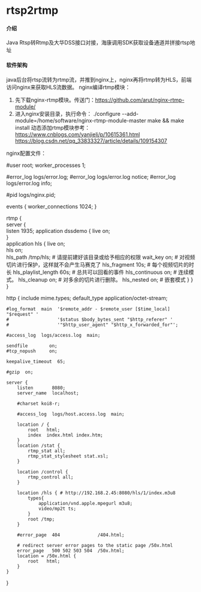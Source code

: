 # rtsp2rtmp

#### 介绍
Java Rtsp转Rtmp及大华DSS接口对接，海康调用SDK获取设备通道并拼接rtsp地址

#### 软件架构
java后台将rtsp流转为rtmp流，并推到nginx上，nginx再将rtmp转为HLS，前端访问nginx来获取HLS流数据。
nginx编译rtmp模块：
1. 先下载nginx-rtmp模块。传送门：https://github.com/arut/nginx-rtmp-module/
2. 进入nginx安装目录，执行命令：
   ./configure --add-module=/home/software/nginx-rtmp-module-master
   make && make install
动态添加rtmp模块参考：
   https://www.cnblogs.com/yanjieli/p/10615361.html
   https://blog.csdn.net/qq_33833327/article/details/109154307

nginx配置文件：

#user  root;
worker_processes  1;

#error_log  logs/error.log;
#error_log  logs/error.log  notice;
#error_log  logs/error.log  info;

#pid        logs/nginx.pid;


events {
    worker_connections  1024;
}

rtmp {  
    server {  
        listen 1935;
        application dssdemo {
            live on;  
       }  
       application hls {
         live on;  
         hls on;  
         hls_path /tmp/hls;         # 请提前建好该目录或给予相应的权限
         wait_key on;               # 对视频切片进行保护，这样就不会产生马赛克了
         hls_fragment 10s;          # 每个视频切片的时长
         hls_playlist_length 60s;   # 总共可以回看的事件
         hls_continuous on;         # 连续模式。 
         hls_cleanup on;            # 对多余的切片进行删除。 
         hls_nested on;             # 嵌套模式
       }
    } 
}

http {
    include       mime.types;
    default_type  application/octet-stream;

    #log_format  main  '$remote_addr - $remote_user [$time_local] "$request" '
    #                  '$status $body_bytes_sent "$http_referer" '
    #                  '"$http_user_agent" "$http_x_forwarded_for"';

    #access_log  logs/access.log  main;

    sendfile        on;
    #tcp_nopush     on;

    keepalive_timeout  65;

    #gzip  on;

    server {
        listen       8080;
        server_name  localhost;

        #charset koi8-r;

        #access_log  logs/host.access.log  main;

        location / {
            root   html;
            index  index.html index.htm;
        }
        location /stat {
            rtmp_stat all;
            rtmp_stat_stylesheet stat.xsl;
        }
        
        location /control {
            rtmp_control all;
        }
        
        location /hls { # http://192.168.2.45:8080/hls/1/index.m3u8
            types{  
                application/vnd.apple.mpegurl m3u8;  
                video/mp2t ts;  
            }
            root /tmp;
        }

        #error_page  404              /404.html;

        # redirect server error pages to the static page /50x.html
        error_page   500 502 503 504  /50x.html;
        location = /50x.html {
            root   html;
        }
    }
}
